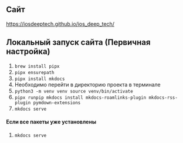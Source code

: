 ## Сайт
https://iosdeeptech.github.io/ios_deep_tech/

## Локальный запуск сайта (Первичная настройка)

1) `brew install pipx`
2) `pipx ensurepath`
3) `pipx install mkdocs`
4) Необходимо перейти в директорию проекта в терминале
5) `python3 -m venv venv source venv/bin/activate`
6) `pipx runpip mkdocs install mkdocs-roamlinks-plugin mkdocs-rss-plugin pymdown-extensions`
7) `mkdocs serve`

#### Если все пакеты уже установлены
1) `mkdocs serve`
